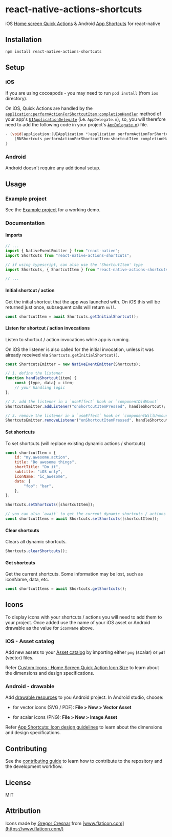 # react-native-actions-shortcuts

iOS [Home screen Quick Actions](https://developer.apple.com/design/human-interface-guidelines/ios/system-capabilities/home-screen-actions/) & Android [App Shortcuts](https://developer.android.com/guide/topics/ui/shortcuts/creating-shortcuts) for react-native

## Installation

```bash
npm install react-native-actions-shortcuts
```

## Setup

### iOS

If you are using cocoapods - you may need to run `pod install` (from `ios` directory).

On iOS, Quick Actions are handled by the
[`application:performActionForShortcutItem:completionHandler`](https://developer.apple.com/documentation/uikit/uiapplicationdelegate/1622935-application?language=objc)
method of your app's [`UIApplicationDelegate`](https://developer.apple.com/documentation/uikit/uiapplicationdelegate) (i.e. `AppDelegate.m`),
so, you will therefore need to add the following code in your
project's [`AppDelegate.m`](./example/ios/ShortcutsExample/AppDelegate.m)) file.

```objective-c
- (void)application:(UIApplication *)application performActionForShortcutItem:(UIApplicationShortcutItem *)shortcutItem completionHandler:(void (^)(BOOL))completionHandler {
    [RNShortcuts performActionForShortcutItem:shortcutItem completionHandler:completionHandler];
}
```

### Android

Android doesn't require any additional setup.

## Usage

### Example project

See the [Example project](./example/README.md) for a working demo.

### Documentation

#### Imports

```js
// ...
import { NativeEventEmitter } from "react-native";
import Shortcuts from "react-native-actions-shortcuts";

// if using typescript, can also use the 'ShortcutItem' type
import Shortcuts, { ShortcutItem } from "react-native-actions-shortcuts";

// ...
```

#### Initial shortcut / action

Get the initial shortcut that the app was launched with. On iOS this will be returned just once, subsequent calls will return `null`.

```js
const shortcutItem = await Shortcuts.getInitialShortcut();
```

#### Listen for shortcut / action invocations

Listen to shortcut / action invocations while app is running.

On iOS the listener is also called for the initial
invocation, unless it was already received via `Shortcuts.getInitialShortcut()`.

```js
const ShortcutsEmitter = new NativeEventEmitter(Shortcuts);

// 1. define the listener
function handleShortcut(item) {
    const {type, data} = item;
    // your handling logic
};

// 2. add the listener in a `useEffect` hook or `componentDidMount`
ShortcutsEmitter.addListener("onShortcutItemPressed", handleShortcut);

// 3. remove the listener in a `useEffect` hook or `componentWillUnmount`
ShortcutsEmitter.removeListener("onShortcutItemPressed", handleShortcut);
```

#### Set shortcuts

To set shortcuts (will replace existing dynamic actions / shortcuts)

```js
const shortcutItem = {
    id: "my.awesome.action",
    title: "Do awesome things",
    shortTitle: "Do it",
    subtitle: "iOS only",
    iconName: "ic_awesome",
    data: {
        "foo": "bar",
    },
};

Shortcuts.setShortcuts([shortcutItem]);

// you can also `await` to get the current dynamic shortcuts / actions
const shortcutItems = await Shortcuts.setShortcuts([shortcutItem]);
```

#### Clear shortcuts

Clears all dynamic shortcuts.

```js
Shortcuts.clearShortcuts();
```

#### Get shortcuts

Get the current shortcuts. Some information may be lost, such as iconName, data,
etc.

```js
const shortcutItems = await Shortcuts.getShortcuts();
```

## Icons

To display icons with your shortcuts / actions you will need to add them to your
project. Once added use the name of your iOS asset or Android drawable as the
value for `iconName` above.

### iOS - Asset catalog

Add new assets to your [Asset catalog](https://developer.apple.com/library/archive/documentation/ToolsLanguages/Conceptual/Xcode_Overview/AddingImages.html) by importing either `png` (scalar) or
`pdf` (vector) files.

Refer
[Custom Icons : Home Screen Quick Action Icon
Size](https://developer.apple.com/design/human-interface-guidelines/ios/icons-and-images/custom-icons/)
to learn about the dimensions and design specifications.

### Android - drawable

Add [drawable resources](https://developer.android.com/studio/write/resource-manager) to you Android project. In Android studio, choose:

- for vector icons (SVG / PDF): __File > New > Vector Asset__

- for scalar icons (PNG): __File > New > Image Asset__

Refer
[App Shortcuts: Icon design
guidelines](https://commondatastorage.googleapis.com/androiddevelopers/shareables/design/app-shortcuts-design-guidelines.pdf)
to learn about the dimensions and design specifications.

## Contributing

See the [contributing guide](CONTRIBUTING.md) to learn how to contribute to the repository and the development workflow.

## License

MIT

## Attribution

Icons made by [Gregor Cresnar](https://www.flaticon.com/authors/gregor-cresnar)
from [www.flaticon.com](https://www.flaticon.com/)